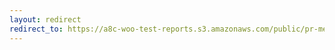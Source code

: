 ```yaml
---
layout: redirect
redirect_to: https://a8c-woo-test-reports.s3.amazonaws.com/public/pr-merge/38406/e2e/index.html
---
```


